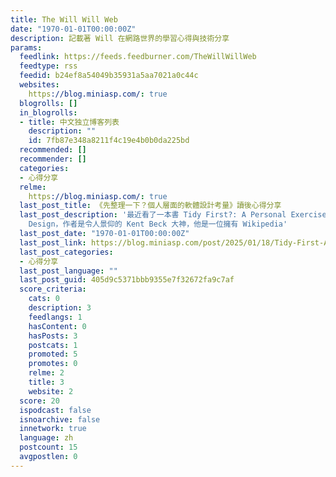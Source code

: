 ```yaml
---
title: The Will Will Web
date: "1970-01-01T00:00:00Z"
description: 記載著 Will 在網路世界的學習心得與技術分享
params:
  feedlink: https://feeds.feedburner.com/TheWillWillWeb
  feedtype: rss
  feedid: b24ef8a54049b35931a5aa7021a0c44c
  websites:
    https://blog.miniasp.com/: true
  blogrolls: []
  in_blogrolls:
  - title: 中文独立博客列表
    description: ""
    id: 7fb87e348a8211f4c19e4b0b0da225bd
  recommended: []
  recommender: []
  categories:
  - 心得分享
  relme:
    https://blog.miniasp.com/: true
  last_post_title: 《先整理一下？個人層面的軟體設計考量》讀後心得分享
  last_post_description: '最近看了一本書 Tidy First?: A Personal Exercise in Empirical Software
    Design，作者是令人景仰的 Kent Beck 大神，他是一位擁有 Wikipedia'
  last_post_date: "1970-01-01T00:00:00Z"
  last_post_link: https://blog.miniasp.com/post/2025/01/18/Tidy-First-A-Personal-Exercise-in-Empirical-Software-Design-Notes
  last_post_categories:
  - 心得分享
  last_post_language: ""
  last_post_guid: 405d9c5371bbb9355e7f32672fa9c7af
  score_criteria:
    cats: 0
    description: 3
    feedlangs: 1
    hasContent: 0
    hasPosts: 3
    postcats: 1
    promoted: 5
    promotes: 0
    relme: 2
    title: 3
    website: 2
  score: 20
  ispodcast: false
  isnoarchive: false
  innetwork: true
  language: zh
  postcount: 15
  avgpostlen: 0
---
```

